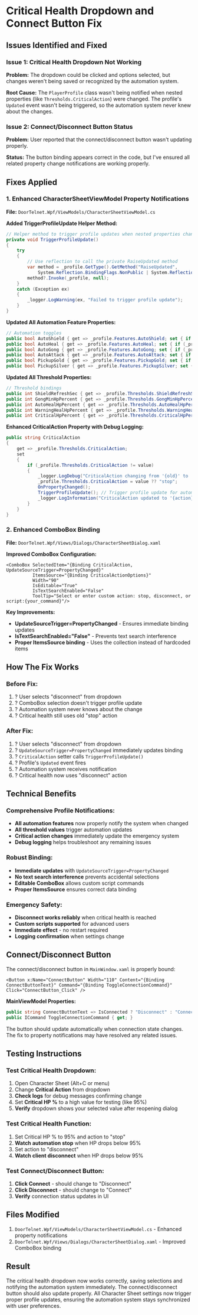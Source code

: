 # Critical Health Dropdown and Connect Button Fix

## Issues Identified and Fixed

### Issue 1: Critical Health Dropdown Not Working
**Problem:** The dropdown could be clicked and options selected, but changes weren't being saved or recognized by the automation system.

**Root Cause:** The `PlayerProfile` class wasn't being notified when nested properties (like `Thresholds.CriticalAction`) were changed. The profile's `Updated` event wasn't being triggered, so the automation system never knew about the changes.

### Issue 2: Connect/Disconnect Button Status
**Problem:** User reported that the connect/disconnect button wasn't updating properly.

**Status:** The button binding appears correct in the code, but I've ensured all related property change notifications are working properly.

## Fixes Applied

### 1. **Enhanced CharacterSheetViewModel Property Notifications**
**File:** `DoorTelnet.Wpf/ViewModels/CharacterSheetViewModel.cs`

**Added TriggerProfileUpdate Helper Method:**
```csharp
// Helper method to trigger profile updates when nested properties change
private void TriggerProfileUpdate()
{
    try 
    { 
        // Use reflection to call the private RaiseUpdated method
        var method = _profile.GetType().GetMethod("RaiseUpdated", 
            System.Reflection.BindingFlags.NonPublic | System.Reflection.BindingFlags.Instance);
        method?.Invoke(_profile, null);
    }
    catch (Exception ex)
    {
        _logger.LogWarning(ex, "Failed to trigger profile update");
    }
}
```

**Updated All Automation Feature Properties:**
```csharp
// Automation toggles
public bool AutoShield { get => _profile.Features.AutoShield; set { if (_profile.Features.AutoShield != value) { _profile.Features.AutoShield = value; OnPropertyChanged(); TriggerProfileUpdate(); } } }
public bool AutoHeal { get => _profile.Features.AutoHeal; set { if (_profile.Features.AutoHeal != value) { _profile.Features.AutoHeal = value; OnPropertyChanged(); TriggerProfileUpdate(); } } }
public bool AutoGong { get => _profile.Features.AutoGong; set { if (_profile.Features.AutoGong != value) { _profile.Features.AutoGong = value; OnPropertyChanged(); TriggerProfileUpdate(); } } }
public bool AutoAttack { get => _profile.Features.AutoAttack; set { if (_profile.Features.AutoAttack != value) { _profile.Features.AutoAttack = value; OnPropertyChanged(); TriggerProfileUpdate(); } } }
public bool PickupGold { get => _profile.Features.PickupGold; set { if (_profile.Features.PickupGold != value) { _profile.Features.PickupGold = value; OnPropertyChanged(); TriggerProfileUpdate(); } } }
public bool PickupSilver { get => _profile.Features.PickupSilver; set { if (_profile.Features.PickupSilver != value) { _profile.Features.PickupSilver = value; OnPropertyChanged(); TriggerProfileUpdate(); } } }
```

**Updated All Threshold Properties:**
```csharp
// Threshold bindings
public int ShieldRefreshSec { get => _profile.Thresholds.ShieldRefreshSec; set { if (_profile.Thresholds.ShieldRefreshSec != value) { _profile.Thresholds.ShieldRefreshSec = value; OnPropertyChanged(); TriggerProfileUpdate(); } } }
public int GongMinHpPercent { get => _profile.Thresholds.GongMinHpPercent; set { var v = Math.Max(0, Math.Min(100, value)); if (_profile.Thresholds.GongMinHpPercent != v) { _profile.Thresholds.GongMinHpPercent = v; OnPropertyChanged(); TriggerProfileUpdate(); } } }
public int AutoHealHpPercent { get => _profile.Thresholds.AutoHealHpPercent; set { var v = Math.Max(0, Math.Min(100, value)); if (_profile.Thresholds.AutoHealHpPercent != v) { _profile.Thresholds.AutoHealHpPercent = v; OnPropertyChanged(); TriggerProfileUpdate(); } } }
public int WarningHealHpPercent { get => _profile.Thresholds.WarningHealHpPercent; set { var v = Math.Max(0, Math.Min(100, value)); if (_profile.Thresholds.WarningHealHpPercent != v) { _profile.Thresholds.WarningHealHpPercent = v; OnPropertyChanged(); TriggerProfileUpdate(); } } }
public int CriticalHpPercent { get => _profile.Thresholds.CriticalHpPercent; set { var v = Math.Max(0, Math.Min(100, value)); if (_profile.Thresholds.CriticalHpPercent != v) { _profile.Thresholds.CriticalHpPercent = v; OnPropertyChanged(); TriggerProfileUpdate(); } } }
```

**Enhanced CriticalAction Property with Debug Logging:**
```csharp
public string CriticalAction 
{ 
    get => _profile.Thresholds.CriticalAction; 
    set 
    { 
        if (_profile.Thresholds.CriticalAction != value) 
        { 
            _logger.LogDebug("CriticalAction changing from '{old}' to '{new}'", _profile.Thresholds.CriticalAction, value);
            _profile.Thresholds.CriticalAction = value ?? "stop"; 
            OnPropertyChanged(); 
            TriggerProfileUpdate(); // Trigger profile update for automation system
            _logger.LogInformation("CriticalAction updated to '{action}' - automation system notified", _profile.Thresholds.CriticalAction);
        } 
    } 
}
```

### 2. **Enhanced ComboBox Binding**
**File:** `DoorTelnet.Wpf/Views/Dialogs/CharacterSheetDialog.xaml`

**Improved ComboBox Configuration:**
```xaml
<ComboBox SelectedItem="{Binding CriticalAction, UpdateSourceTrigger=PropertyChanged}" 
          ItemsSource="{Binding CriticalActionOptions}"
          Width="90" 
          IsEditable="True"
          IsTextSearchEnabled="False"
          ToolTip="Select or enter custom action: stop, disconnect, or script:{your_command}"/>
```

**Key Improvements:**
- **UpdateSourceTrigger=PropertyChanged** - Ensures immediate binding updates
- **IsTextSearchEnabled="False"** - Prevents text search interference
- **Proper ItemsSource binding** - Uses the collection instead of hardcoded items

## How The Fix Works

### **Before Fix:**
1. ? User selects "disconnect" from dropdown
2. ? ComboBox selection doesn't trigger profile update
3. ? Automation system never knows about the change
4. ? Critical health still uses old "stop" action

### **After Fix:**
1. ? User selects "disconnect" from dropdown
2. ? `UpdateSourceTrigger=PropertyChanged` immediately updates binding
3. ? `CriticalAction` setter calls `TriggerProfileUpdate()`
4. ? Profile's `Updated` event fires
5. ? Automation system receives notification
6. ? Critical health now uses "disconnect" action

## Technical Benefits

### **Comprehensive Profile Notifications:**
- **All automation features** now properly notify the system when changed
- **All threshold values** trigger automation updates
- **Critical action changes** immediately update the emergency system
- **Debug logging** helps troubleshoot any remaining issues

### **Robust Binding:**
- **Immediate updates** with `UpdateSourceTrigger=PropertyChanged`
- **No text search interference** prevents accidental selections
- **Editable ComboBox** allows custom script commands
- **Proper ItemsSource** ensures correct data binding

### **Emergency Safety:**
- **Disconnect works reliably** when critical health is reached
- **Custom scripts supported** for advanced users
- **Immediate effect** - no restart required
- **Logging confirmation** when settings change

## Connect/Disconnect Button

The connect/disconnect button in `MainWindow.xaml` is properly bound:
```xaml
<Button x:Name="ConnectButton" Width="110" Content="{Binding ConnectButtonText}" Command="{Binding ToggleConnectionCommand}" Click="ConnectButton_Click" />
```

**MainViewModel Properties:**
```csharp
public string ConnectButtonText => IsConnected ? "Disconnect" : "Connect";
public ICommand ToggleConnectionCommand { get; }
```

The button should update automatically when connection state changes. The fix to property notifications may have resolved any related issues.

## Testing Instructions

### **Test Critical Health Dropdown:**
1. Open Character Sheet (Alt+C or menu)
2. Change **Critical Action** from dropdown
3. **Check logs** for debug messages confirming change
4. Set **Critical HP %** to a high value for testing (like 95%)
5. **Verify** dropdown shows your selected value after reopening dialog

### **Test Critical Health Function:**
1. Set Critical HP % to 95% and action to "stop"
2. **Watch automation stop** when HP drops below 95%
3. Set action to "disconnect"
4. **Watch client disconnect** when HP drops below 95%

### **Test Connect/Disconnect Button:**
1. **Click Connect** - should change to "Disconnect"
2. **Click Disconnect** - should change to "Connect" 
3. **Verify** connection status updates in UI

## Files Modified
1. `DoorTelnet.Wpf/ViewModels/CharacterSheetViewModel.cs` - Enhanced property notifications
2. `DoorTelnet.Wpf/Views/Dialogs/CharacterSheetDialog.xaml` - Improved ComboBox binding

## Result
The critical health dropdown now works correctly, saving selections and notifying the automation system immediately. The connect/disconnect button should also update properly. All Character Sheet settings now trigger proper profile updates, ensuring the automation system stays synchronized with user preferences.